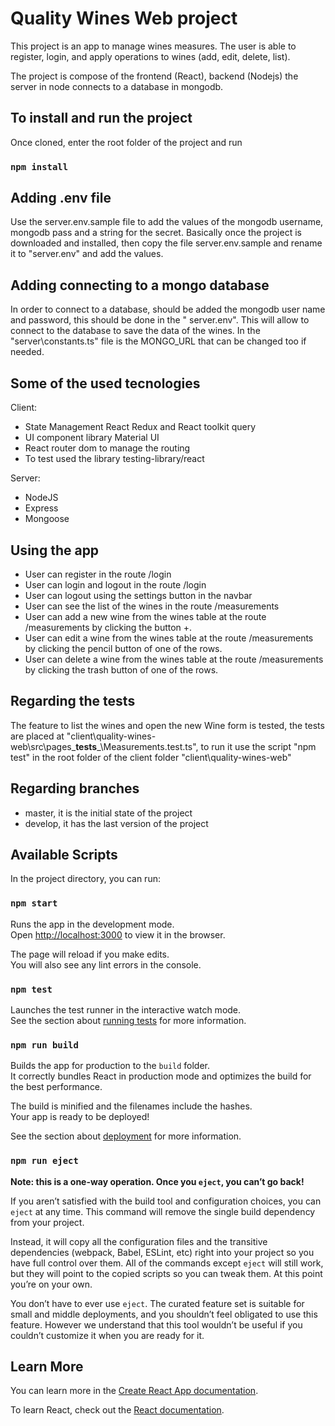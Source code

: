 # Quality Wines Web project

This project is an app to manage wines measures. The user is able to register, login, and apply operations to wines (add, edit, delete, list).

The project is compose of the frontend (React), backend (Nodejs) the server in node connects to a database in mongodb.


## To install and run the project
Once cloned, enter the root folder of the project and run
### `npm install`

## Adding .env file
Use the server\.env.sample file to add the values of the mongodb username, mongodb pass and a string for the secret. Basically once the project is downloaded and installed, then copy the file server\.env.sample and rename it to "server\.env" and add the values.

## Adding connecting to a mongo database
In order to connect to a database, should be added the mongodb user name and password, this should be done in the " server\.env". This will allow to connect to the database to save the data of the wines.
In the "server\constants.ts" file is the MONGO_URL that can be changed too if needed.


## Some of the used tecnologies 
Client:
* State Management React Redux and React toolkit query
* UI component library Material UI
* React router dom to manage the routing
* To test used the library testing-library/react

Server:
* NodeJS
* Express
* Mongoose


## Using the app
* User can register in the route /login
* User can login and logout in the route /login 
* User can logout using the settings button in the navbar
* User can see the list of the wines in the route /measurements
* User can add a new wine from the wines table at the route /measurements by clicking the button +.
* User can edit a wine from the wines table at the route /measurements by clicking the pencil button of one of the rows.
* User can delete a wine from the wines table at the route /measurements by clicking the trash button of one of the rows.


## Regarding the tests
The feature to list the wines and open the new Wine form is tested, the tests are placed at "client\quality-wines-web\src\pages\___tests___\Measurements.test.ts", to run it use the script "npm test" in the root folder of the client folder "client\quality-wines-web"

## Regarding branches
* master, it is the initial state of the project
* develop, it has the last version of the project


## Available Scripts

In the project directory, you can run:

### `npm start`

Runs the app in the development mode.\
Open [http://localhost:3000](http://localhost:3000) to view it in the browser.

The page will reload if you make edits.\
You will also see any lint errors in the console.

### `npm test`

Launches the test runner in the interactive watch mode.\
See the section about [running tests](https://facebook.github.io/create-react-app/docs/running-tests) for more information.




### `npm run build`

Builds the app for production to the `build` folder.\
It correctly bundles React in production mode and optimizes the build for the best performance.

The build is minified and the filenames include the hashes.\
Your app is ready to be deployed!

See the section about [deployment](https://facebook.github.io/create-react-app/docs/deployment) for more information.

### `npm run eject`

**Note: this is a one-way operation. Once you `eject`, you can’t go back!**

If you aren’t satisfied with the build tool and configuration choices, you can `eject` at any time. This command will remove the single build dependency from your project.

Instead, it will copy all the configuration files and the transitive dependencies (webpack, Babel, ESLint, etc) right into your project so you have full control over them. All of the commands except `eject` will still work, but they will point to the copied scripts so you can tweak them. At this point you’re on your own.

You don’t have to ever use `eject`. The curated feature set is suitable for small and middle deployments, and you shouldn’t feel obligated to use this feature. However we understand that this tool wouldn’t be useful if you couldn’t customize it when you are ready for it.

## Learn More

You can learn more in the [Create React App documentation](https://facebook.github.io/create-react-app/docs/getting-started).

To learn React, check out the [React documentation](https://reactjs.org/).

